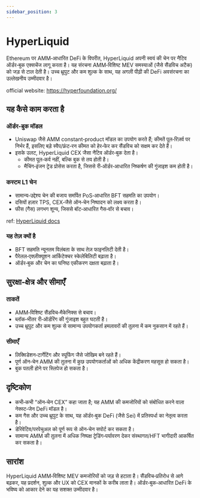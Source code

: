 ```yaml
---
sidebar_position: 3
---
```



# HyperLiquid

Ethereum पर AMM‑आधारित DeFi के विपरीत, HyperLiquid अपनी स्वयं की चेन पर नैटिव ऑर्डर‑बुक एक्सचेंज लागू करता है। यह संरचना AMM‑विशिष्ट MEV समस्याओं (जैसे सैंडविच अटैक) को जड़ से टाल देती है। उच्च थ्रूपुट और कम शुल्क के साथ, यह अगली पीढ़ी की DeFi अवसंरचना का उल्लेखनीय उम्मीदवार है।

official website: https://hyperfoundation.org/


## यह कैसे काम करता है
### ऑर्डर‑बुक मॉडल
- Uniswap जैसे AMM constant‑product मॉडल का उपयोग करते हैं; कीमतें पूल‑रिज़र्व पर निर्भर हैं, इसलिए बड़े स्वैप/फ्रंट‑रन कीमत को हेर‑फेर कर सैंडविच को सक्षम कर देते हैं।  
- इसके उलट, HyperLiquid CEX जैसा नैटिव ऑर्डर‑बुक देता है।  
  - कीमत पूल‑कर्व नहीं, बल्कि बुक से तय होती है।  
  - मैचिंग‑इंजन ट्रेड प्रोसेस करता है, जिससे री‑ऑर्डर‑आधारित निष्कर्षण की गुंजाइश कम होती है।  

### कस्टम L1 चेन
- सामान्य‑उद्देश्य चेन की बजाय समर्पित PoS‑आधारित BFT सहमति का उपयोग।  
- दसियों हज़ार TPS, CEX‑जैसे ऑन‑चेन निष्पादन को लक्ष्य करता है।  
- फीस (गैस) लगभग शून्य, जिससे बॉट‑आधारित गैस‑वॉर से बचाव।  

ref: [HyperLiquid docs](https://hyperliquid.gitbook.io/hyperliquid-docs/hypercore/overview)

### यह तेज़ क्यों है
- BFT सहमति न्यूनतम विलंबता के साथ तेज़ फाइनलिटी देती है।  
- पैरेलल‑एक्ज़ीक्यूशन आर्किटेक्चर स्केलेबिलिटी बढ़ाता है।  
- ऑर्डर‑बुक और चेन का घनिष्ठ एकीकरण दक्षता बढ़ाता है।  

## सुरक्षा‑क्षेत्र और सीमाएँ

### ताकतें
- AMM‑विशिष्ट सैंडविच‑मैकेनिक्स से बचाव।  
- ब्लॉक‑भीतर री‑ऑर्डरिंग की गुंजाइश बहुत घटती है।  
- उच्च थ्रूपुट और कम शुल्क से सामान्य उपयोगकर्ता हमलावरों की तुलना में कम नुकसान में रहते हैं।  

### सीमाएँ
- लिक्विडेशन‑टार्गेटिंग और स्पूफिंग जैसे जोखिम बने रहते हैं।  
- पूर्ण ऑन‑चेन AMM की तुलना में कुछ उपयोगकर्ताओं को अधिक केंद्रीकरण महसूस हो सकता है।  
- बुक पतली होने पर स्लिपेज हो सकता है।  

## दृष्टिकोण
- कभी‑कभी “ऑन‑चेन CEX” कहा जाता है; यह AMM की कमजोरियों को संबोधित करने वाला नेक्स्ट‑जेन DeFi मॉडल है।  
- कम गैस और उच्च थ्रूपुट के साथ, यह ऑर्डर‑बुक DeFi (जैसे Sei) में प्रतिस्पर्धा का नेतृत्व करता है।  
- डेरिवेटिव/परपेचुअल को पूर्ण रूप से ऑन‑चेन सपोर्ट कर सकता है।  
- सामान्य AMM की तुलना में अधिक निष्पक्ष ट्रेडिंग‑पर्यावरण देकर संस्थागत/HFT भागीदारी आकर्षित कर सकता है।  

## सारांश
HyperLiquid AMM‑विशिष्ट MEV कमजोरियों को जड़ से हटाता है। सैंडविच‑प्रतिरोध से आगे बढ़कर, यह प्रदर्शन, शुल्क और UX को CEX मानकों के करीब लाता है। ऑर्डर‑बुक‑आधारित DeFi के भविष्य को आकार देने का यह सशक्त उम्मीदवार है।

